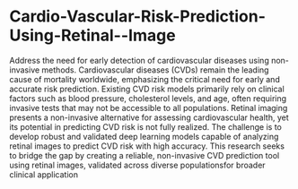 # Cardio-Vascular-Risk-Prediction-Using-Retinal--Image
Address the need for early detection of cardiovascular diseases using non-invasive methods.
Cardiovascular diseases (CVDs) remain the leading cause of mortality worldwide, emphasizing the
critical need for early and accurate risk prediction. Existing CVD risk models primarily rely on
clinical factors such as blood pressure, cholesterol levels, and age, often requiring invasive tests that
may not be accessible to all populations. Retinal imaging presents a non-invasive alternative for
assessing cardiovascular health, yet its potential in predicting CVD risk is not fully realized. The
challenge is to develop robust and validated deep learning models capable of analyzing retinal
images to predict CVD risk with high accuracy. This research seeks to bridge the gap by creating a
reliable, non-invasive CVD prediction tool using retinal images, validated across diverse
populationsfor broader clinical application
